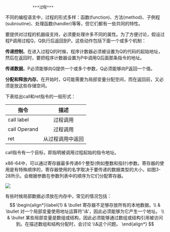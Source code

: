 				***过程***



不同的编程语言中，过程的形式多样：函数(function)、方法(method)、子例程(subroutine)、处理函数(handler)等等，但它们都有一些共同的特性。

要提供对过程的机器级支持，必须要处理许多不同的属性。为了方便讨论，假设过程P调用过程Q，Q执行后返回到P。这些动作包括下面一个或多个机制：

​	<font style="font-weight:700;">传递控制</font>。在进入过程Q的时候，程序计数器必须被设置为Q的代码的起始地址，然后在返回时，要把程序计数器设置为P中调用Q后面那条指令的地址。

​	<font style="font-weight:700;">传递数据</font>。P必须能够向Q提供一个或多个参数，Q必须能够向P返回一个值。

​	<font style="font-weight:700;">分配和释放内存</font>。在开始时，Q可能需要为局部变量分配空间，而在返回前，又必须是放这些存储空间。



下表给出call和ret指令的一般形式：

| 指令                 |       描述       |
| -------------------- | :--------------: |
| call         label   |     过程调用     |
| call         Operand |     过程调用     |
| ret                  | 从过程调用中返回 |



call指令有一个目标，即指明被调用过程起始的指令地址。

x86-64中，可以通过寄存器最多传递6个整型(例如整数和指针)参数。寄存器的使用是有特殊顺序的，寄存器使用的名字取决于要传递的数据类型的大小，如图3-28所示。会根据参数在参数列表中的顺序为它们分配寄存器。

![](D:\typora\page\StudyNote\深入理解计算机系统\img\传递参数的寄存器.jpg)



有些时候局部数据必须放在内存中，常见的情况包括：
$$
\begin{align*}\label{1}
  & \bullet 寄存器不足够存放所有的本地数据。\\
  & \bullet 对一个局部变量使用地址运算符'\&'，因此必须能够为它产生一个地址。 \\
  & \bullet 某些局部变量是数组或结构，因此必须能够通过数组或结构引用被访问到。在描述数组和结构分配时，会讨论 \\&这个问题。
\end{align*}
$$




